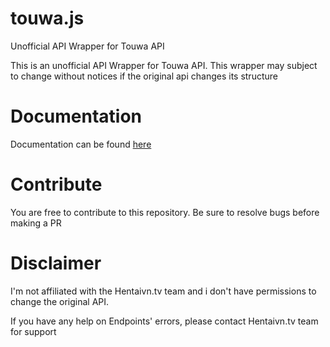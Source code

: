# touwa.js
Unofficial API Wrapper for Touwa API

This is an unofficial API Wrapper for Touwa API. This wrapper may subject to change without notices if the original api changes its structure

# Documentation

Documentation can be found [here](https://touwajs.justapie.tk)

# Contribute

You are free to contribute to this repository. Be sure to resolve bugs before making a PR

# Disclaimer

I'm not affiliated with the Hentaivn.tv team and i don't have permissions to change the original API. 

If you have any help on Endpoints' errors, please contact Hentaivn.tv team for support